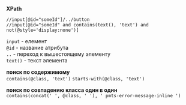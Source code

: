 **XPath**
```
//input[@id="someId"]/../button
//input[@id="someId" and contains(text(), 'text') and not(@style='display:none')]
```
`input` - елемент  
`@id` - название атрибута  
`..` - переход к вышестоящему элементу  
`text()` - текст элемента

**поиск по содержимому**  
`contains(@class, 'text')`
`starts-with(@class, 'text')`

**поиск по совпадению класса один в один**  
`contains(concat(' ', @class, ' '), ' pmts-error-message-inline ')`



